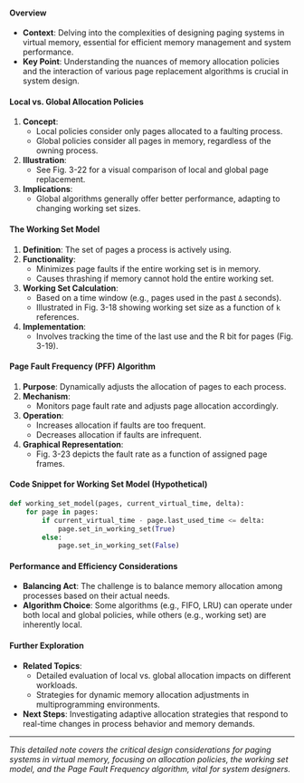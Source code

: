 #### Overview
- **Context**: Delving into the complexities of designing paging systems in virtual memory, essential for efficient memory management and system performance.
- **Key Point**: Understanding the nuances of memory allocation policies and the interaction of various page replacement algorithms is crucial in system design.

#### Local vs. Global Allocation Policies
1. **Concept**:
   - Local policies consider only pages allocated to a faulting process.
   - Global policies consider all pages in memory, regardless of the owning process.
2. **Illustration**: 
   - See Fig. 3-22 for a visual comparison of local and global page replacement.
3. **Implications**: 
   - Global algorithms generally offer better performance, adapting to changing working set sizes.

#### The Working Set Model
1. **Definition**: The set of pages a process is actively using.
2. **Functionality**: 
   - Minimizes page faults if the entire working set is in memory.
   - Causes thrashing if memory cannot hold the entire working set.
3. **Working Set Calculation**: 
   - Based on a time window (e.g., pages used in the past `Δ` seconds).
   - Illustrated in Fig. 3-18 showing working set size as a function of `k` references.
4. **Implementation**: 
   - Involves tracking the time of the last use and the R bit for pages (Fig. 3-19).

#### Page Fault Frequency (PFF) Algorithm
1. **Purpose**: Dynamically adjusts the allocation of pages to each process.
2. **Mechanism**: 
   - Monitors page fault rate and adjusts page allocation accordingly.
3. **Operation**: 
   - Increases allocation if faults are too frequent.
   - Decreases allocation if faults are infrequent.
4. **Graphical Representation**: 
   - Fig. 3-23 depicts the fault rate as a function of assigned page frames.

#### Code Snippet for Working Set Model (Hypothetical)
```python
def working_set_model(pages, current_virtual_time, delta):
    for page in pages:
        if current_virtual_time - page.last_used_time <= delta:
            page.set_in_working_set(True)
        else:
            page.set_in_working_set(False)
```

#### Performance and Efficiency Considerations
- **Balancing Act**: The challenge is to balance memory allocation among processes based on their actual needs.
- **Algorithm Choice**: Some algorithms (e.g., FIFO, LRU) can operate under both local and global policies, while others (e.g., working set) are inherently local.

#### Further Exploration
- **Related Topics**:
  - Detailed evaluation of local vs. global allocation impacts on different workloads.
  - Strategies for dynamic memory allocation adjustments in multiprogramming environments.
- **Next Steps**: Investigating adaptive allocation strategies that respond to real-time changes in process behavior and memory demands.

---

*This detailed note covers the critical design considerations for paging systems in virtual memory, focusing on allocation policies, the working set model, and the Page Fault Frequency algorithm, vital for system designers.*